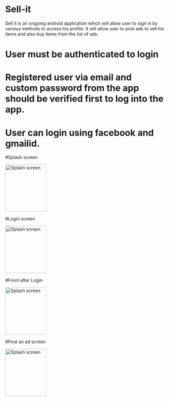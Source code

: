 # Sell-it
Sell it is an ongoing android application which will allow user to sign in by various methods to access his profile. It will allow user to post ads to sell his items and also buy items from the list of ads.

# User must be authenticated to login

# Registered user via email and custom password from the app should be verified first to log into the app.

# User can login using facebook and gmailid.

#Splash screen

<img src="https://user-images.githubusercontent.com/30164269/38102971-f461eed2-3352-11e8-9c6e-a04dff84e45f.jpg" alt="Splash screen" width="130" height="150">

#Login screen

<img src="https://user-images.githubusercontent.com/30164269/38103356-20dc6fb8-3354-11e8-9648-701447464400.jpg" alt="Splash screen" width="130" height="150">

#Front after Login 

<img src="https://user-images.githubusercontent.com/30164269/38102969-f2ede42a-3352-11e8-905b-cf67b395f334.jpg" alt="Splash screen" width="130" height="150">


#Post an ad screen

<img src="https://user-images.githubusercontent.com/30164269/38103595-c6519914-3354-11e8-97e2-8cc331110ea9.jpg" alt="Splash screen" width="130" height="150">
